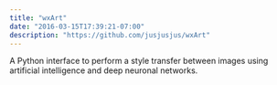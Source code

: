 ```yaml
---
title: "wxArt"
date: "2016-03-15T17:39:21-07:00"
description: "https://github.com/jusjusjus/wxArt"
---
```


A Python interface to perform a style transfer between images using
artificial intelligence and deep neuronal networks.
